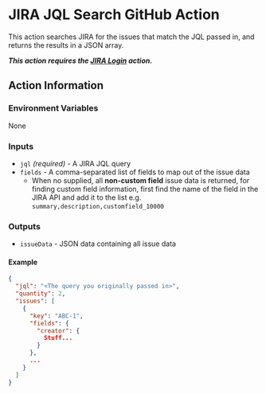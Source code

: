 # JIRA JQL Search GitHub Action

This action searches JIRA for the issues that match the JQL passed in, and returns the results in a JSON array.

_**This action requires the [JIRA Login](https://github.com/marketplace/actions/jira-login) action.**_

## Action Information

### Environment Variables
None

### Inputs

* `jql` _(required)_ - A JIRA JQL query
* `fields` - A comma-separated list of fields to map out of the issue data
  * When no supplied, all **non-custom field** issue data is returned, for finding custom field information,
    first find the name of the field in the JIRA API and add it to the list
    e.g. `summary,description,customfield_10000`
    
### Outputs

* `issueData` - JSON data containing all issue data

#### Example

```json
{
  "jql": "<The query you originally passed in>",
  "quantity": 2,
  "issues": [
    {
      "key": "ABC-1",
      "fields": {
        "creator": {
          Stuff...
        }
      },
      ...
    }
  ]
}
```